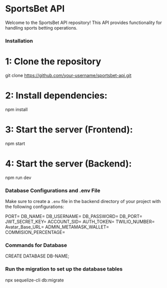 # SportsBet API

Welcome to the SportsBet API repository! This API provides functionality for handling sports betting operations.

### Installation

# 1: Clone the repository

git clone https://github.com/your-username/sportsbet-api.git

# 2: Install dependencies:

npm install

# 3: Start the server (Frontend):

npm start

# 4: Start the server (Backend):

npm run dev

### Database Configurations and .env File

Make sure to create a `.env` file in the backend directory of your project with the following configurations:

PORT=
DB_NAME=
DB_USERNAME=
DB_PASSWORD=
DB_PORT=
JWT_SECRET_KEY=
ACCOUNT_SID=
AUTH_TOKEN=
TWILIO_NUMBER=
Avatar_Base_URL=
ADMIN_METAMASK_WALLET=
COMMISION_PERCENTAGE=

### Commands for Database

CREATE DATABASE DB-NAME;

### Run the migration to set up the database tables

npx sequelize-cli db:migrate
